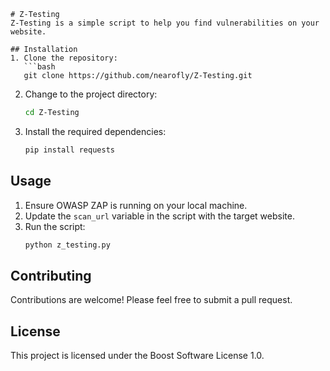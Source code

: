 ```
# Z-Testing
Z-Testing is a simple script to help you find vulnerabilities on your website. 

## Installation 
1. Clone the repository: 
   ```bash 
   git clone https://github.com/nearofly/Z-Testing.git 
   ``` 
2. Change to the project directory: 
   ```bash 
   cd Z-Testing 
   ``` 
3. Install the required dependencies: 
   ```bash 
   pip install requests 
   ``` 

## Usage 
1. Ensure OWASP ZAP is running on your local machine. 
2. Update the `scan_url` variable in the script with the target website. 
3. Run the script: 
   ```bash 
   python z_testing.py 
   ``` 

## Contributing 
Contributions are welcome! Please feel free to submit a pull request. 

## License 
This project is licensed under the  Boost Software License 1.0.
```
